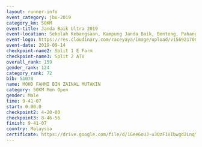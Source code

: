 ```yaml
---
layout: runner-info 
event_category: jbu-2019 
category_km: 50KM 
event-title: Janda Baik Ultra 2019
event-location: Sekolah Kebangsaan, Kampung Janda Baik, Bentong, Pahang, Malaysia 
event-logo: https://res.cloudinary.com/raceyaya/image/upload/v1569217009/logo/janda-baik_vch1pc.jpg 
event-date: 2019-09-14 
checkpoint-name2: Split 1 E Farm 
checkpoint-name3: Split 2 ATV 
overall_rank: 159
gender_rank: 124
category_rank: 72
bib: 51078
name: MOHD FAHMI BIN ZAINAL MUTAKIN
category: 50KM Men Open
gender: Male
time: 9-41-07
start: 0-00.0
checkpoint2: 4-20-00
checkpoint3: 8-46-56
finish: 9-41-07
country: Malaysia
certificate: https://drive.google.com/file/d/1Gee6oUJ-u3QzF1VIbwgd2LnqYG6eOT5A/view?usp=sharing
---
```

